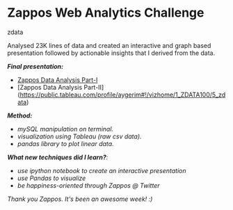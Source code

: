 # Zappos Web Analytics Challenge
zdata

Analysed 23K lines of data and created an interactive and graph based presentation followed by actionable insights that I derived from the data.

<b><i>Final presentation:</i></b>
* [Zappos Data Analysis Part-I](https://public.tableau.com/profile/aygerim#!/vizhome/ZData/visitandorders)
* [Zappos Data Analysis Part-II] (https://public.tableau.com/profile/aygerim#!/vizhome/1_ZDATA100/5_zdata)

<i><b>Method:</b> 
* mySQL manipulation on terminal.
* visualization using Tableau (raw csv data).
* pandas library to plot linear data.

<i><b> What new techniques did I learn?</i></b>:
* use ipython notebook to create an interactive presentation
* use Pandas to visualize
* be happiness-oriented through Zappos @ Twitter


Thank you Zappos. It's been an awesome week! :) 
